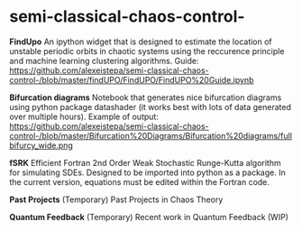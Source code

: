 # semi-classical-chaos-control-


**FindUpo**  An ipython widget that is designed to estimate the location of unstable periodic orbits in chaotic systems using the reccurence principle and machine learning clustering algorithms. Guide: https://github.com/alexeistepa/semi-classical-chaos-control-/blob/master/findUPO/FindUPO/FindUPO%20Guide.ipynb

**Bifurcation diagrams** Notebook that generates nice bifurcation diagrams using python package datashader (it works best with lots of data generated over multiple hours). Example of output: https://github.com/alexeistepa/semi-classical-chaos-control-/blob/master/Bifurcation%20Diagrams/Bifurcation%20diagrams/fullbifurcy_wide.png

**fSRK** Efficient Fortran 2nd Order Weak Stochastic Runge-Kutta algorithm for simulating SDEs. Designed to be imported into python as a package. In the current version, equations must be edited within the Fortran code.

**Past Projects** (Temporary) Past Projects in Chaos Theory

**Quantum Feedback** (Temporary) Recent work in Quantum Feedback (WIP)
